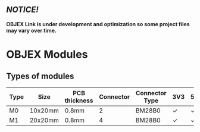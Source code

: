## *NOTICE!*
**OBJEX Link is under development and optimization so some project files may vary over time.**

# OBJEX Modules

## Types of modules

| Type | Size    | PCB thickness | Connector | Connector Type | 3V3 | 5V | A |
|------|---------|---------------|-----------|----------------|-----|----|---|
| M0   | 10x20mm | 0.8mm         | 2         |  BM28B0              |  ✓   |  ✓  | 5 |
| M1   | 20x20mm | 0.8mm         | 4         |  BM28B0              |  ✓   |  ✓  | 5 |
